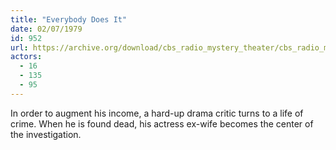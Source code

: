 ```yaml
---
title: "Everybody Does It"
date: 02/07/1979
id: 952
url: https://archive.org/download/cbs_radio_mystery_theater/cbs_radio_mystery_theater-0951-1000.zip/cbs_radio_mystery_theater-0951-1000%2Fcbsrmt_0952_everybody_does_it.mp3
actors:
  - 16
  - 135
  - 95
---
```

In order to augment his income, a hard-up drama critic turns to a life of crime. When he is found dead, his actress ex-wife becomes the center of the investigation.